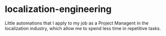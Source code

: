 # localization-engineering
Little automations that I apply to my job as a Project Managent in the localization industry, which allow me to spend less time in repetitive tasks.
